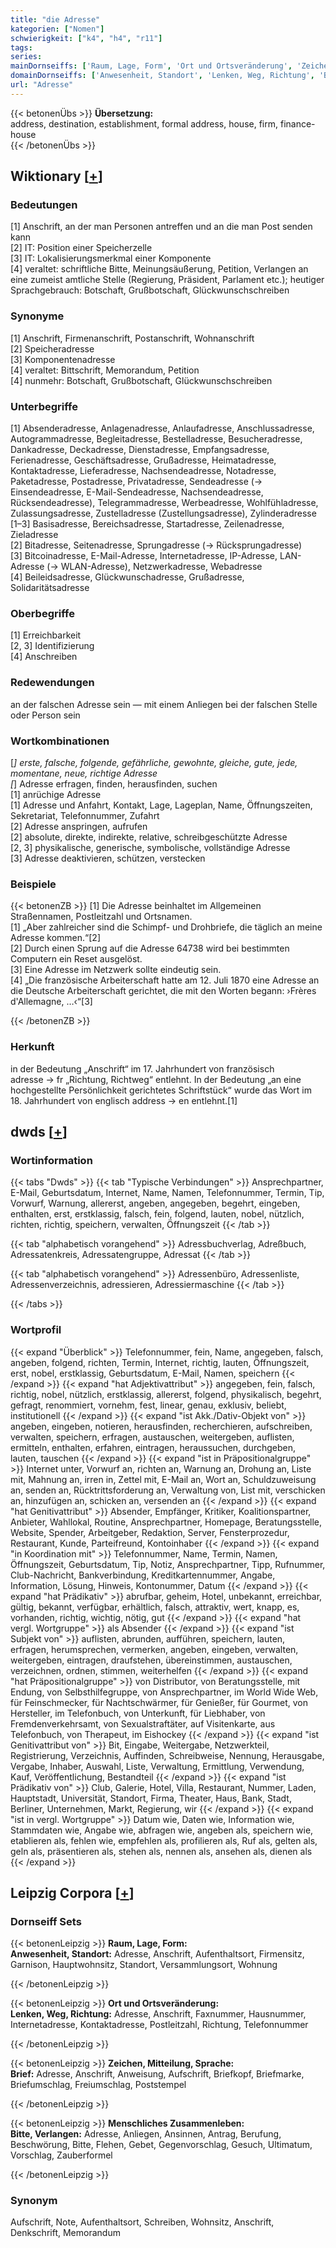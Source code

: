 ```yaml
---
title: "die Adresse"
kategorien: ["Nomen"]
schwierigkeit: ["k4", "h4", "r11"]
tags:
series:
mainDornseiffs: ['Raum, Lage, Form', 'Ort und Ortsveränderung', 'Zeichen, Mitteilung, Sprache', 'Menschliches Zusammenleben']
domainDornseiffs: ['Anwesenheit, Standort', 'Lenken, Weg, Richtung', 'Brief', 'Bitte, Verlangen']
url: "Adresse"
---
```


{{< betonenÜbs >}}
**Übersetzung:**  
address, destination, establishment, formal address, house, firm, finance-house  
{{< /betonenÜbs >}}

## Wiktionary [[+](https://de.wiktionary.org/wiki/Adresse)]

### Bedeutungen
[1] Anschrift, an der man Personen antreffen und an die man Post senden kann  
[2] IT: Position einer Speicherzelle  
[3] IT: Lokalisierungsmerkmal einer Komponente  
[4] veraltet: schriftliche Bitte, Meinungsäußerung, Petition, Verlangen an eine zumeist amtliche Stelle (Regierung, Präsident, Parlament etc.); heutiger Sprachgebrauch: Botschaft, Grußbotschaft, Glückwunschschreiben  

### Synonyme
[1] Anschrift, Firmenanschrift, Postanschrift, Wohnanschrift  
[2] Speicheradresse  
[3] Komponentenadresse  
[4] veraltet: Bittschrift, Memorandum, Petition  
[4] nunmehr: Botschaft, Grußbotschaft, Glückwunschschreiben  

### Unterbegriffe
[1] Absenderadresse, Anlagenadresse, Anlaufadresse, Anschlussadresse, Autogrammadresse, Begleitadresse, Bestelladresse, Besucheradresse, Dankadresse, Deckadresse, Dienstadresse, Empfangsadresse, Ferienadresse, Geschäftsadresse, Grußadresse, Heimatadresse, Kontaktadresse, Lieferadresse, Nachsendeadresse, Notadresse, Paketadresse, Postadresse, Privatadresse, Sendeadresse (→ Einsendeadresse, E-Mail-Sendeadresse, Nachsendeadresse, Rücksendeadresse), Telegrammadresse, Werbeadresse, Wohlfühladresse, Zulassungsadresse, Zustelladresse (Zustellungsadresse), Zylinderadresse  
[1–3] Basisadresse, Bereichsadresse, Startadresse, Zeilenadresse, Zieladresse  
[2] Bitadresse, Seitenadresse, Sprungadresse (→ Rücksprungadresse)  
[3] Bitcoinadresse, E-Mail-Adresse, Internetadresse, IP-Adresse, LAN-Adresse (→ WLAN-Adresse), Netzwerkadresse, Webadresse  
[4] Beileidsadresse, Glückwunschadresse, Grußadresse, Solidaritätsadresse  

### Oberbegriffe
[1] Erreichbarkeit  
[2, 3] Identifizierung  
[4] Anschreiben  

### Redewendungen
an der falschen Adresse sein — mit einem Anliegen bei der falschen Stelle oder Person sein  

### Wortkombinationen
[*] erste, falsche, folgende, gefährliche, gewohnte, gleiche, gute, jede, momentane, neue, richtige Adresse  
[*] Adresse erfragen, finden, herausfinden, suchen  
[1] anrüchige Adresse  
[1] Adresse und Anfahrt, Kontakt, Lage, Lageplan, Name, Öffnungszeiten, Sekretariat, Telefonnummer, Zufahrt  
[2] Adresse anspringen, aufrufen  
[2] absolute, direkte, indirekte, relative, schreibgeschützte Adresse  
[2, 3] physikalische, generische, symbolische, vollständige Adresse  
[3] Adresse deaktivieren, schützen, verstecken  

### Beispiele
{{< betonenZB >}}
[1] Die Adresse beinhaltet im Allgemeinen Straßennamen, Postleitzahl und Ortsnamen.  
[1] „Aber zahlreicher sind die Schimpf- und Drohbriefe, die täglich an meine Adresse kommen.“[2]  
[2] Durch einen Sprung auf die Adresse 64738 wird bei bestimmten Computern ein Reset ausgelöst.  
[3] Eine Adresse im Netzwerk sollte eindeutig sein.  
[4] „Die französische Arbeiterschaft hatte am 12. Juli 1870 eine Adresse an die Deutsche Arbeiterschaft gerichtet, die mit den Worten begann: ›Frères d'Allemagne, …‹“[3]  

{{< /betonenZB >}}
### Herkunft
in der Bedeutung „Anschrift“ im 17. Jahrhundert von französisch adresse → fr „Richtung, Richtweg“ entlehnt. In der Bedeutung „an eine hochgestellte Persönlichkeit gerichtetes Schriftstück“ wurde das Wort im 18. Jahrhundert von englisch address → en entlehnt.[1]  



## dwds [[+](https://www.dwds.de/wb/Adresse)]

### Wortinformation
{{< tabs "Dwds" >}}
{{< tab "Typische Verbindungen" >}}
Ansprechpartner, E-Mail, Geburtsdatum, Internet, Name, Namen, Telefonnummer, Termin, Tip, Vorwurf, Warnung, allererst, angeben, angegeben, begehrt, eingeben, enthalten, erst, erstklassig, falsch, fein, folgend, lauten, nobel, nützlich, richten, richtig, speichern, verwalten, Öffnungszeit
{{< /tab >}}

{{< tab "alphabetisch vorangehend" >}}
Adressbuchverlag, Adreßbuch, Adressatenkreis, Adressatengruppe, Adressat
{{< /tab >}}

{{< tab "alphabetisch vorangehend" >}}
Adressenbüro, Adressenliste, Adressenverzeichnis, adressieren, Adressiermaschine
{{< /tab >}}

{{< /tabs >}}

### Wortprofil
{{< expand "Überblick" >}} Telefonnummer, fein, Name, angegeben, falsch, angeben, folgend, richten, Termin, Internet, richtig, lauten, Öffnungszeit, erst, nobel, erstklassig, Geburtsdatum, E-Mail, Namen, speichern {{< /expand >}}
{{< expand "hat Adjektivattribut" >}} angegeben, fein, falsch, richtig, nobel, nützlich, erstklassig, allererst, folgend, physikalisch, begehrt, gefragt, renommiert, vornehm, fest, linear, genau, exklusiv, beliebt, institutionell {{< /expand >}}
{{< expand "ist Akk./Dativ-Objekt von" >}} angeben, eingeben, notieren, herausfinden, recherchieren, aufschreiben, verwalten, speichern, erfragen, austauschen, weitergeben, auflisten, ermitteln, enthalten, erfahren, eintragen, heraussuchen, durchgeben, lauten, tauschen {{< /expand >}}
{{< expand "ist in Präpositionalgruppe" >}} Internet unter, Vorwurf an, richten an, Warnung an, Drohung an, Liste mit, Mahnung an, irren in, Zettel mit, E-Mail an, Wort an, Schuldzuweisung an, senden an, Rücktrittsforderung an, Verwaltung von, List mit, verschicken an, hinzufügen an, schicken an, versenden an {{< /expand >}}
{{< expand "hat Genitivattribut" >}} Absender, Empfänger, Kritiker, Koalitionspartner, Anbieter, Wahllokal, Routine, Ansprechpartner, Homepage, Beratungsstelle, Website, Spender, Arbeitgeber, Redaktion, Server, Fensterprozedur, Restaurant, Kunde, Parteifreund, Kontoinhaber {{< /expand >}}
{{< expand "in Koordination mit" >}} Telefonnummer, Name, Termin, Namen, Öffnungszeit, Geburtsdatum, Tip, Notiz, Ansprechpartner, Tipp, Rufnummer, Club-Nachricht, Bankverbindung, Kreditkartennummer, Angabe, Information, Lösung, Hinweis, Kontonummer, Datum {{< /expand >}}
{{< expand "hat Prädikativ" >}} abrufbar, geheim, Hotel, unbekannt, erreichbar, gültig, bekannt, verfügbar, erhältlich, falsch, attraktiv, wert, knapp, es, vorhanden, richtig, wichtig, nötig, gut {{< /expand >}}
{{< expand "hat vergl. Wortgruppe" >}} als Absender {{< /expand >}}
{{< expand "ist Subjekt von" >}} auflisten, abrunden, aufführen, speichern, lauten, erfragen, herumsprechen, vermerken, angeben, eingeben, verwalten, weitergeben, eintragen, draufstehen, übereinstimmen, austauschen, verzeichnen, ordnen, stimmen, weiterhelfen {{< /expand >}}
{{< expand "hat Präpositionalgruppe" >}} von Distributor, von Beratungsstelle, mit Endung, von Selbsthilfegruppe, von Ansprechpartner, im World Wide Web, für Feinschmecker, für Nachtschwärmer, für Genießer, für Gourmet, von Hersteller, im Telefonbuch, von Unterkunft, für Liebhaber, von Fremdenverkehrsamt, von Sexualstraftäter, auf Visitenkarte, aus Telefonbuch, von Therapeut, im Eishockey {{< /expand >}}
{{< expand "ist Genitivattribut von" >}} Bit, Eingabe, Weitergabe, Netzwerkteil, Registrierung, Verzeichnis, Auffinden, Schreibweise, Nennung, Herausgabe, Vergabe, Inhaber, Auswahl, Liste, Verwaltung, Ermittlung, Verwendung, Kauf, Veröffentlichung, Bestandteil {{< /expand >}}
{{< expand "ist Prädikativ von" >}} Club, Galerie, Hotel, Villa, Restaurant, Nummer, Laden, Hauptstadt, Universität, Standort, Firma, Theater, Haus, Bank, Stadt, Berliner, Unternehmen, Markt, Regierung, wir {{< /expand >}}
{{< expand "ist in vergl. Wortgruppe" >}} Datum wie, Daten wie, Information wie, Stammdaten wie, Angabe wie, abfragen wie, angeben als, speichern wie, etablieren als, fehlen wie, empfehlen als, profilieren als, Ruf als, gelten als, geln als, präsentieren als, stehen als, nennen als, ansehen als, dienen als {{< /expand >}}

## Leipzig Corpora [[+](https://corpora.uni-leipzig.de/en/res?word=Adresse&corpusId=deu_newscrawl-public_2018)]

### Dornseiff Sets
{{< betonenLeipzig >}}
**Raum, Lage, Form:**  
**Anwesenheit, Standort:** Adresse, Anschrift, Aufenthaltsort, Firmensitz, Garnison, Hauptwohnsitz, Standort, Versammlungsort, Wohnung  

{{< /betonenLeipzig >}}


{{< betonenLeipzig >}}
**Ort und Ortsveränderung:**  
**Lenken, Weg, Richtung:** Adresse, Anschrift, Faxnummer, Hausnummer, Internetadresse, Kontaktadresse, Postleitzahl, Richtung, Telefonnummer  

{{< /betonenLeipzig >}}


{{< betonenLeipzig >}}
**Zeichen, Mitteilung, Sprache:**  
**Brief:** Adresse, Anschrift, Anweisung, Aufschrift, Briefkopf, Briefmarke, Briefumschlag, Freiumschlag, Poststempel  

{{< /betonenLeipzig >}}


{{< betonenLeipzig >}}
**Menschliches Zusammenleben:**  
**Bitte, Verlangen:** Adresse, Anliegen, Ansinnen, Antrag, Berufung, Beschwörung, Bitte, Flehen, Gebet, Gegenvorschlag, Gesuch, Ultimatum, Vorschlag, Zauberformel  

{{< /betonenLeipzig >}}

### Synonym
Aufschrift, Note, Aufenthaltsort, Schreiben, Wohnsitz, Anschrift, Denkschrift, Memorandum

